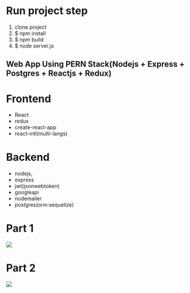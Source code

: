 # Run project step 
1. clone project
2. $ npm install 
3. $ npm build
3. $ node server.js

## Web App Using PERN Stack(Nodejs + Express + Postgres + Reactjs + Redux)
# Frontend
- React
- redux
- create-react-app
- react-intl(multi-langs)

# Backend
- nodejs, 
- express
- jwt(jsonwebtoken)
- googleapi
- nodemailer
- postgres(orm:sequelize)

# Part 1 
[![](http://img.youtube.com/vi/4_5O2mlLjhA/0.jpg)](http://www.youtube.com/watch?v=4_5O2mlLjhA "Web App Using PERN Stack")
# Part 2
[![](http://img.youtube.com/vi/HtZTCW0YeoA/0.jpg)](http://www.youtube.com/watch?v=HtZTCW0YeoA "Web App Using PERN Stack ")
